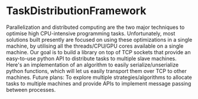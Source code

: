 # TaskDistributionFramework
Parallelization and distributed computing are the two major techniques to
optimise high CPU-intensive programming tasks. Unfortunately, most solutions
built presently are focused on using these optimizations in a single machine, by
utilising all the threads/CPU/GPU cores available on a single machine. Our goal
is to build a library on top of TCP sockets that provide an easy-to-use python
API to distribute tasks to multiple slave machines. Here's an implementation of an
algorithm to easily serialize/unserialize python functions, which will let us
easily transport them over TCP to other machines.
Future plans: To explore multiple strategies/algorithms to allocate tasks to
multiple machines and provide APIs to implement message passing between
processes.
